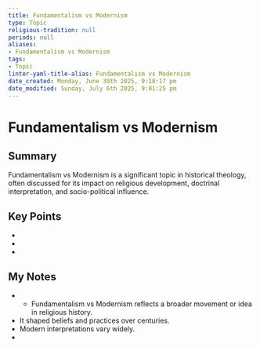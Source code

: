 ```yaml
---
title: Fundamentalism vs Modernism
type: Topic
religious-tradition: null
periods: null
aliases:
- Fundamentalism vs Modernism
tags:
- Topic
linter-yaml-title-alias: Fundamentalism vs Modernism
date_created: Monday, June 30th 2025, 9:18:17 pm
date_modified: Sunday, July 6th 2025, 9:01:25 pm
---
```


# Fundamentalism vs Modernism

## Summary
Fundamentalism vs Modernism is a significant topic in historical theology, often discussed for its impact on religious development, doctrinal interpretation, and socio-political influence.

## Key Points
- 
- 
- 

## My Notes
- - Fundamentalism vs Modernism reflects a broader movement or idea in religious history.
- It shaped beliefs and practices over centuries.
- Modern interpretations vary widely.
- 